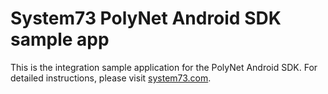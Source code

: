 # System73 PolyNet Android SDK sample app

This is the integration sample application for the PolyNet Android SDK.
For detailed instructions, please visit
[system73.com](https://www.system73.com/).
